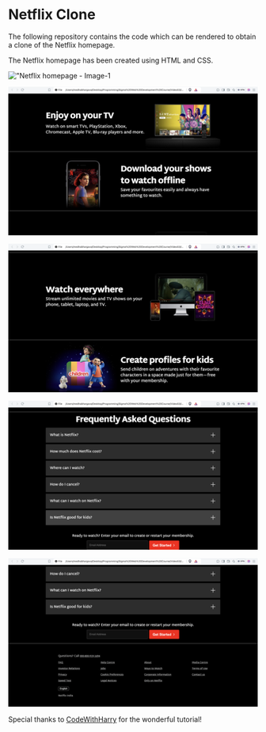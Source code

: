 # Netflix Clone
The following repository contains the code which can be rendered to obtain a clone of the Netflix homepage.

The Netflix homepage has been created using HTML and CSS.

!["Netflix homepage - Image-1](Netflix/Screenshots/Netflix-1.png)

!["Netflix homepage - Image-2](Netflix/Screenshots/Netflix-2.png)

!["Netflix homepage - Image-3](Netflix/Screenshots/Netflix-3.png)

!["Netflix homepage - Image-4](Netflix/Screenshots/Netflix-4.png)

!["Netflix homepage - Image-5](Netflix/Screenshots/Netflix-5.png)

Special thanks to [CodeWithHarry](https://github.com/CodeWithHarry) for the wonderful tutorial!